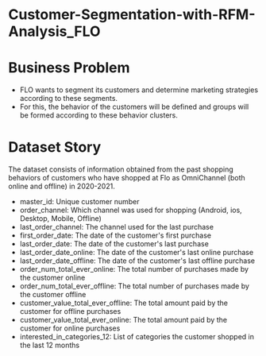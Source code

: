 # Customer-Segmentation-with-RFM-Analysis_FLO

# Business Problem
* FLO wants to segment its customers and determine marketing strategies according to these segments.
* For this, the behavior of the customers will be defined and groups will be formed according to these behavior clusters.

# Dataset Story
The dataset consists of information obtained from the past shopping behaviors of customers who have shopped at Flo as OmniChannel (both online and offline) in 2020-2021.

  * master_id: Unique customer number
  * order_channel: Which channel was used for shopping (Android, ios, Desktop, Mobile, Offline)
  * last_order_channel: The channel used for the last purchase
  * first_order_date: The date of the customer's first purchase
  * last_order_date: The date of the customer's last purchase
  * last_order_date_online: The date of the customer's last online purchase
  * last_order_date_offline: The date of the customer's last offline purchase
  * order_num_total_ever_online: The total number of purchases made by the customer online
  * order_num_total_ever_offline: The total number of purchases made by the customer offline
  * customer_value_total_ever_offline: The total amount paid by the customer for offline purchases
  * customer_value_total_ever_online: The total amount paid by the customer for online purchases
  * interested_in_categories_12: List of categories the customer shopped in the last 12 months
